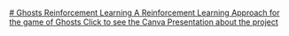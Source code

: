 [# Ghosts Reinforcement Learning
 A Reinforcement Learning Approach for the game of Ghosts
 Click to see the Canva Presentation about the project
](https://www.canva.com/design/DAGQ24_xGzA/P8zq_mkShCjRPgP7JWWwDQ/edit?utm_content=DAGQ24_xGzA&utm_campaign=designshare&utm_medium=link2&utm_source=sharebutton)
